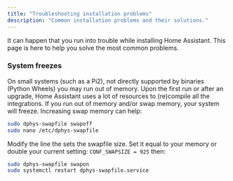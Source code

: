 ```yaml
---
title: "Troubleshooting installation problems"
description: "Common installation problems and their solutions."
---
```


It can happen that you run into trouble while installing Home Assistant. This page is here to help you solve the most common problems.

### System freezes

On small systems (such as a Pi2), not directly supported by binaries (Python Wheels) you may run out of memory.
Upon the first run or after an upgrade, Home Assistant uses a lot of resources to (re)compile all the integrations.
If you run out of memory and/or swap memory, your system will freeze.
Increasing swap memory can help:

```bash
sudo dphys-swapfile swapoff
sudo nano /etc/dphys-swapfile
```

Modify the line the sets the swapfile size. Set it equal to your memory or double your current setting: `CONF_SWAPSIZE = 925` then:

```bash
sudo dphys-swapfile swapon
sudo systemctl restart dphys-swapfile.service
```
